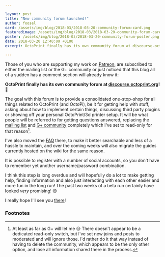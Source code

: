 ```yaml
---

layout: post
title: "New community forum launched!"
author: foosel
card: /assets/img/blog/2018-03/2018-03-20-community-forum-card.png
featuredimage: /assets/img/blog/2018-03/2018-03-20-community-forum-card.png
poster: /assets/img/blog/2018-03/2018-03-20-community-forum-poster.png
date: 2018-03-20 12:40:00 +0100
excerpt: OctoPrint finally has its own community forum at discourse.octoprint.org!

---
```


Those of you who are supporting my work on [Patreon](https://patreon.com/foosel), are subscribed to either the mailing 
list or the G+ community or just noticed that this blog all of a sudden has a comment section will already know it: 

**OctoPrint finally has its own community forum at [discourse.octoprint.org](https://discourse.octoprint.org)!** 🎉 

The goal with this forum is to provide a consolidated one-stop-shop for all things related to OctoPrint (and OctoPi), 
be it for getting help with stuff, asking about how to implement certain things, discussing third party plugins or 
showing off your personal OctoPrint/3d printer setup. It will be what people will be referred to for getting questions 
answered, replacing the [mailing list](https://groups.google.com/forum/#!forum/octoprint) and 
[G+ community](https://plus.google.com/b/110130855001142142895/communities/102771308349328485741) completely which 
I've set to read-only for that reason[^1]. 

I've also moved the [FAQ](https://faq.octoprint.org) there, to make it better searchable and less of a hassle to maintain,
and over the coming weeks will also migrate the guides currently hosted on the wiki for the same reason.

It is possible to register with a number of social accounts, so you don't have to remember yet another 
username/password combination.

I think this step is long overdue and will hopefully do a lot to make getting help, finding information and also 
just interacting with each other easier and more fun in the long run! The past two weeks of a beta run certainly have
looked *very* promising! 😊

I really hope I'll see you [there](https://discourse.octoprint.org)!

### Footnotes

  [^1]: At least as far as G+ will let me 😒 There doesn't appear to be a dedicated read-only switch, but I've set 
        new joins and posts to moderated and will ignore those. I'd rather do it that way instead of having to delete
        the community, which appears to be the only other option, and lose all information shared there in the process. 
